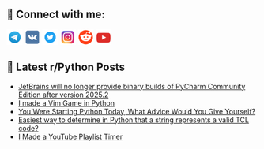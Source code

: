 ## 🔎 Connect with me:
[<img src="https://github.com/bullbesh/bullbesh/blob/main/images/Telegram.png" width="32" height="32" />](https://t.me/bullbesh)
[<img src="https://github.com/bullbesh/bullbesh/blob/main/images/VK.png" width="32" height="32" />](https://vk.com/bullbesh)
[<img src="https://github.com/bullbesh/bullbesh/blob/main/images/Twitter.png" width="32" height="32" />](https://twitter.com/bullbesh1)
[<img src="https://github.com/bullbesh/bullbesh/blob/main/images/Instagram.png" width="32" height="32" />](https://www.instagram.com/bullbesh)
[<img src="https://github.com/bullbesh/bullbesh/blob/main/images/Reddit.png" width="32" height="32" />](https://www.reddit.com/user/bullbesh)
[<img src="https://github.com/bullbesh/bullbesh/blob/main/images/YouTube.png" width="32" height="32" />](https://www.youtube.com/channel/UCtfjRs6uzgq5mfm8S06WTcg)

## 📕 Latest r/Python Posts
<!-- BLOG-POST-LIST:START -->
- [JetBrains will no longer provide binary builds of PyCharm Community Edition after version 2025.2](https://www.reddit.com/r/Python/comments/1kitdld/jetbrains_will_no_longer_provide_binary_builds_of/)
- [I made a Vim Game in Python](https://www.reddit.com/r/Python/comments/1kiseo7/i_made_a_vim_game_in_python/)
- [You Were Starting Python Today, What Advice Would You Give Yourself?](https://www.reddit.com/r/Python/comments/1kisb58/you_were_starting_python_today_what_advice_would/)
- [Easiest way to determine in Python that a string represents a valid TCL code?](https://www.reddit.com/r/Python/comments/1kipwie/easiest_way_to_determine_in_python_that_a_string/)
- [I Made a YouTube Playlist Timer](https://www.reddit.com/r/Python/comments/1kikit4/i_made_a_youtube_playlist_timer/)
<!-- BLOG-POST-LIST:END -->
